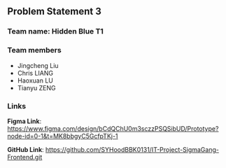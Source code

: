 ## Problem Statement 3

### Team name: Hidden Blue T1

### Team members

- Jingcheng Liu
- Chris LIANG
- Haoxuan LU
- Tianyu ZENG

### Links

**Figma Link**: https://www.figma.com/design/bCdQChU0m3sczzPSQSibUD/Prototype?node-id=0-1&t=MK8bbgyC5GcfpTKj-1

**GitHub Link**: https://github.com/SYHoodBBK0131/IT-Project-SigmaGang-Frontend.git